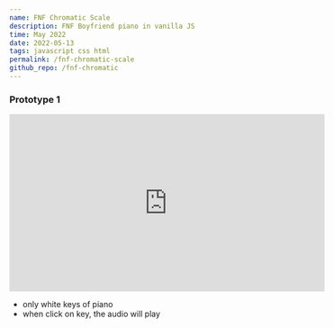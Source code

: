 ```yaml
---
name: FNF Chromatic Scale
description: FNF Boyfriend piano in vanilla JS
time: May 2022
date: 2022-05-13
tags: javascript css html
permalink: /fnf-chromatic-scale
github_repo: /fnf-chromatic
---
```


### Prototype 1

<iframe width="560" height="315" src="https://www.youtube.com/embed/1cGMRWJ_8LU" title="YouTube video player" frameborder="0" allow="accelerometer; autoplay; clipboard-write; encrypted-media; gyroscope; picture-in-picture" allowfullscreen></iframe>

- only white keys of piano
- when click on key, the audio will play